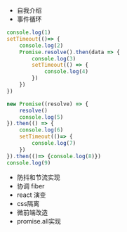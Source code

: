 
* 自我介绍
* 事件循环
```javascript
console.log(1)
setTimeout(()=> {
    console.log(2)
    Promise.resolve().then(data => {
        console.log(3)
        setTimeout(() => {
            console.log(4)
        })
    })
})

new Promise((resolve) => {
    resolve()
    console.log(5)
}).then(() => {
    console.log(6)
    setTimeout(()=> {
        console.log(7)
    })
}).then(()=> {console.log(8)})
console.log(9)
```
* 防抖和节流实现
* 协调 fiber
* react 演变
* css隔离
* 微前端改造  
* promise.all实现
